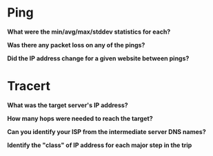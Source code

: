 # Ping

**What were the min/avg/max/stddev statistics for each?**

**Was there any packet loss on any of the pings?**

**Did the IP address change for a given website between pings?**

# Tracert

**What was the target server's IP address?**

**How many hops were needed to reach the target?**

**Can you identify your ISP from the intermediate server DNS names?**

**Identify the "class" of IP address for each major step in the trip**
